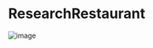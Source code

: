# ResearchRestaurant

![image](https://user-images.githubusercontent.com/92967109/181996527-85e0e12f-62e6-40f8-994b-9eb0ab60f6bd.png)
